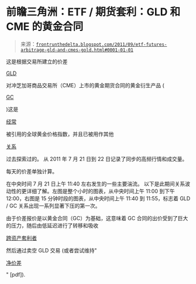 <!--yml

分类：未分类

日期：2024 年 05 月 12 日 23:34:35

-->

# 前瞻三角洲：ETF / 期货套利：GLD 和 CME 的黄金合同

> 来源：[`frontrunthedelta.blogspot.com/2011/09/etf-futures-arbitrage-gld-and-cmes-gold.html#0001-01-01`](https://frontrunthedelta.blogspot.com/2011/09/etf-futures-arbitrage-gld-and-cmes-gold.html#0001-01-01)

这是根据交易所建立的价差

[GLD](http://www.spdrgoldshares.com/#)

对冲芝加哥商品交易所（CME）上市的黄金期货合同的黄金衍生产品 (

[GC](http://www.cmegroup.com/trading/metals/precious/gold_contract_specifications.html)

)这是

[经常](http://search1.bloomberg.com/search/?content_type=all&page=1&q=nymex%20gold)

被引用的全球黄金价格指数，并且已被用作其他

[关系](http://frontrunthedelta.blogspot.com/2011/08/global-gold-hkfe-listed-gld-spread-to.html)

过去探索过的。 从 2011 年 7 月 21 日到 22 日记录了同步的高频行情和成交量。

每天的价差单独计算。

在中央时间 7 月 21 日上午 11:40 左右发生的一些主要湍流。 以下是此期间关系波动性的更详细了解。左图是整个小时的图表，从中央时间上午 11:00 到下午 12:00，右图是 15 分钟时段的图表，从中央时间上午 11:40 到 11:55，标志着 GLD / GC 关系出现一系列显著下压的第一次。

由于价差报价是以黄金合同（GC）为基础，这意味着 GC 合同的出价受到了巨大的压力，随后由低延迟进行了转移和吸收

[跨资产套利者](http://frontrunthedelta.blogspot.com/2011/07/reading-between-lines-of-allston.html)

然后通过卖空 GLD 交易 (或者尝试维持"

[净价差](http://cbcl.mit.edu/publications/ai-publications/2003/AITR-2003-005.pdf)

" [pdf]).
